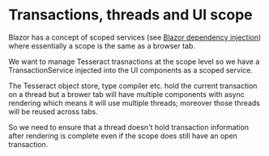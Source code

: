 # Transactions, threads and UI scope

Blazor has a concept of scoped services (see [Blazor dependency injection](https://docs.microsoft.com/en-us/aspnet/core/blazor/fundamentals/dependency-injection?view=aspnetcore-5.0&pivots=server)) where essentially a scope is the same as a browser tab.

We want to manage Tesseract trasnactions at the scope level so we have a TransactionService injected into the UI components as a scoped service.

The Tesseract object store, type compiler etc. hold the current transaction on a thread but a brower tab will have multiple components with async rendering which means it will use multiple threads; moreover those threads will be reused across tabs.

So we need to ensure that a thread doesn't hold transaction information after rendering is complete even if the scope does still have an open transaction.

